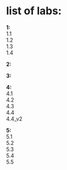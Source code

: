 # list of labs:  
**1:**  
1.1  
1.2  
1.3  
1.4  
  
**2:**  
  
**3:**  
  
**4:**  
4.1  
4.2  
4.3  
4.4  
4.4_v2
  
**5:**  
5.1  
5.2  
5.3  
5.4  
5.5
